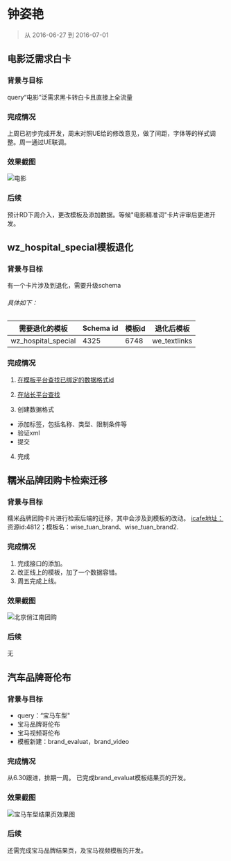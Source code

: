 # 钟姿艳

> 从 2016-06-27 到 2016-07-01


## 电影泛需求白卡

### 背景与目标

query“电影”泛需求黑卡转白卡且直接上全流量

### 完成情况

上周已初步完成开发，周末对照UE给的修改意见，做了间距，字体等的样式调整。周一通过UE联调。

### 效果截图

![电影](http://gitlab.baidu.com/psfe/ala-weeklyreport/uploads/ce4d35232dc1fc3b9f18c7f626fd8db2/屏幕快照_2016-07-01_10.35.53.png)

### 后续

预计RD下周介入，更改模板及添加数据。等候"电影精准词"卡片评审后更进开发。


## wz_hospital_special模板退化

### 背景与目标

有一个卡片涉及到退化，需要升级schema
###### 具体如下：
需要退化的模板 | Schema id | 模板id | 退化后模板
----|------|----|----
wz_hospital_special | 4325  | 6748 | we_textlinks

### 完成情况

1. [在模板平台查找已绑定的数据格式id](http://pm.open.baidu.com:8001/aladdinTemplate/ToUpdateTemplate/template_id/6748)

2. [在站长平台查找](http://pm.zz.baidu.com/)

3. 创建数据格式
- 添加标签，包括名称、类型、限制条件等
- 验证xml
- 提交

4. 完成


## 糯米品牌团购卡检索迁移

### 背景与目标

糯米品牌团购卡片进行检索后端的迁移，其中会涉及到模板的改动。
[icafe地址：](http://newicafe.baidu.com/issue/WiseAladdinTemplate-2218/show)
资源id:4812；模板名：wise_tuan_brand、wise_tuan_brand2.

### 完成情况

1. 完成接口的添加。
2. 改正线上的模板，加了一个数据容错。
3. 周五完成上线。

### 效果截图

![北京俏江南团购](http://gitlab.baidu.com/psfe/ala-weeklyreport/uploads/57adf7e784b642dfd128fcd4944bfa43/屏幕快照_2016-07-01_11.13.46.png)

### 后续

无


## 汽车品牌哥伦布

### 背景与目标

- query：“宝马车型"
- 宝马品牌哥伦布
- 宝马视频哥伦布
- 模板新建：brand_evaluat，brand_video

### 完成情况

从6.30跟进，排期一周。
已完成brand_evaluat模板结果页的开发。

### 效果截图

![宝马车型结果页效果图](http://gitlab.baidu.com/psfe/ala-weeklyreport/uploads/886a821ad9007d2ff3113710121c4930/屏幕快照_2016-07-01_11.20.03.png)

### 后续
还需完成宝马品牌结果页，及宝马视频模板的开发。